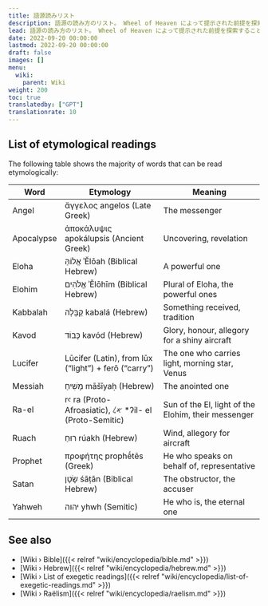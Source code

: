 ```yaml
---
title: 語源読みリスト
description: 語源の読み方のリスト。 Wheel of Heaven によって提示された前提を探索することによって、語源的に読み取ることができる宗教的、神話的、または伝統的な概念が数多く存在します。このリストは、これらの概念の大部分をカタログ化するものです。
lead: 語源の読み方のリスト。 Wheel of Heaven によって提示された前提を探索することによって、語源的に読み取ることができる宗教的、神話的、または伝統的な概念が数多く存在します。このリストは、これらの概念の大部分をカタログ化するものです。
date: 2022-09-20 00:00:00
lastmod: 2022-09-20 00:00:00
draft: false
images: []
menu:
  wiki:
    parent: Wiki
weight: 200
toc: true
translatedby: ["GPT"]
translationrate: 10
---
```


## List of etymological readings

The following table shows the majority of words that can be read etymologically:

| Word                  | Etymology                                               | Meaning                                        |
|-----------------------|---------------------------------------------------------|------------------------------------------------|
| Angel                 | ἄγγελος angelos (Late Greek)                            | The messenger                                  |
| Apocalypse            | ἀποκάλυψις apokálupsis (Ancient Greek)                  | Uncovering, revelation                         |
| Eloha                 | אֱלוֹהַּ ʾĔlōah (Biblical Hebrew)                           | A powerful one                                 |
| Elohim                | אֱלֹהִים ʾĔlōhīm (Biblical Hebrew)                         | Plural of Eloha, the powerful ones             |
| Kabbalah              | קַבָּלָה kabalá (Hebrew)                                    | Something received, tradition                  |
| Kavod                 | כָּבוֹד kavód (Hebrew)                                     | Glory, honour, allegory for a shiny aircraft   |
| Lucifer               | Lūcifer (Latin), from lūx (“light”) + ferō (“carry”)    | The one who carries light, morning star, Venus |
| Messiah               | מָשִׁיחַ māšīyaḥ (Hebrew)                                   | The anointed one                               |
| Ra-el                 | rꜥ ra (Proto-Afroasiatic), 𐤀𐤋 *ʔil- el (Proto-Semitic)  | Sun of the El, light of the Elohim, their messenger |
| Ruach                 | רוּחַ rúakh (Hebrew)                                      | Wind, allegory for aircraft                    |
| Prophet               | προφήτης prophḗtēs (Greek)                              | He who speaks on behalf of, representative     |
| Satan                 | שָׂטָן śāṭān (Biblical Hebrew)                             | The obstructor, the accuser                    |
| Yahweh                | יהוה yhwh (Semitic)                                     | He who is, the eternal one                     |

## See also

- [Wiki › Bible]({{< relref "wiki/encyclopedia/bible.md" >}})
- [Wiki › Hebrew]({{< relref "wiki/encyclopedia/hebrew.md" >}})
- [Wiki › List of exegetic readings]({{< relref "wiki/encyclopedia/list-of-exegetic-readings.md" >}})
- [Wiki › Raëlism]({{< relref "wiki/encyclopedia/raelism.md" >}})

